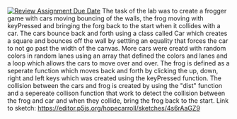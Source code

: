 [![Review Assignment Due Date](https://classroom.github.com/assets/deadline-readme-button-24ddc0f5d75046c5622901739e7c5dd533143b0c8e959d652212380cedb1ea36.svg)](https://classroom.github.com/a/JDpeH8ak)
The task of the lab was to create a frogger game with cars moving bouncing of the walls, the frog moving with keyPressed and bringing the forg back to the start when it collides with a car. The cars bounce back and forth using a class called Car which creates a square and bounces off the wall by settting an equality that forces the car to not go past the width of the canvas. More cars were creatd with random colors in random lanes using an array that defined the colors and lanes and a loop which allows the cars to move over and over. The frog is defined as a seperate function which moves back and forth by clicking the up, down, right and left keys which was created using the keyPressed function. The collision between the cars and frog is created by using the "dist" function and a sepereate collison function that work to detect the collision between the frog and car and when they collide, bring the frog back to the start. 
Link to sketch: https://editor.p5js.org/hopecarroll/sketches/4s6rAaGZ9
